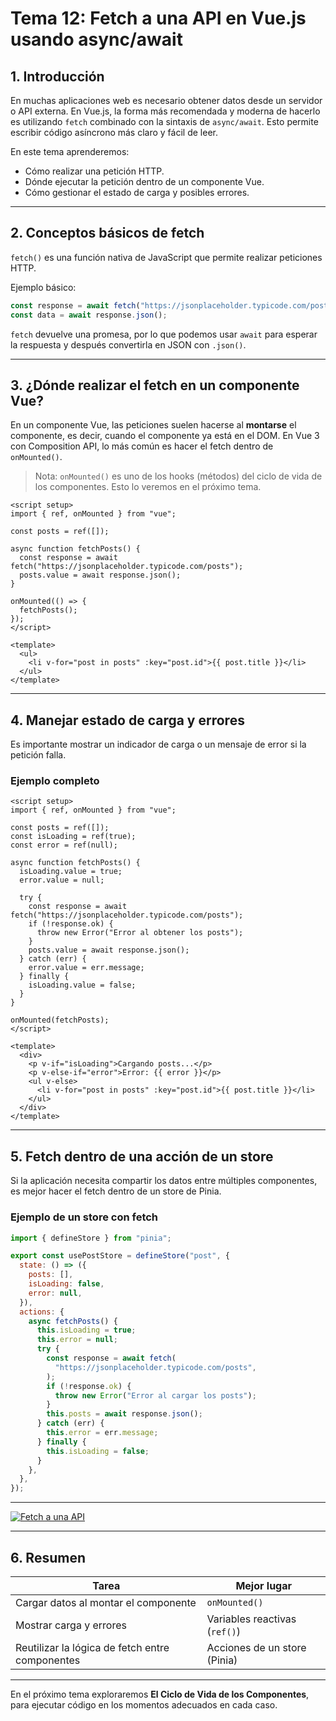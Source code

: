 # **Tema 12: Fetch a una API en Vue.js usando async/await**

## **1. Introducción**

En muchas aplicaciones web es necesario obtener datos desde un servidor o API externa. En Vue.js, la forma más recomendada y moderna de hacerlo es utilizando `fetch` combinado con la sintaxis de `async/await`. Esto permite escribir código asíncrono más claro y fácil de leer.

En este tema aprenderemos:

- Cómo realizar una petición HTTP.
- Dónde ejecutar la petición dentro de un componente Vue.
- Cómo gestionar el estado de carga y posibles errores.

---

## **2. Conceptos básicos de fetch**

`fetch()` es una función nativa de JavaScript que permite realizar peticiones HTTP.

Ejemplo básico:

```javascript
const response = await fetch("https://jsonplaceholder.typicode.com/posts");
const data = await response.json();
```

`fetch` devuelve una promesa, por lo que podemos usar `await` para esperar la respuesta y después convertirla en JSON con `.json()`.

---

## **3. ¿Dónde realizar el fetch en un componente Vue?**

En un componente Vue, las peticiones suelen hacerse al **montarse** el componente, es decir, cuando el componente ya está en el DOM. En Vue 3 con Composition API, lo más común es hacer el fetch dentro de `onMounted()`.

> Nota: `onMounted()` es uno de los hooks (métodos) del ciclo de vida de los componentes. Esto lo veremos en el próximo tema.

```vue
<script setup>
import { ref, onMounted } from "vue";

const posts = ref([]);

async function fetchPosts() {
  const response = await fetch("https://jsonplaceholder.typicode.com/posts");
  posts.value = await response.json();
}

onMounted(() => {
  fetchPosts();
});
</script>

<template>
  <ul>
    <li v-for="post in posts" :key="post.id">{{ post.title }}</li>
  </ul>
</template>
```

---

## **4. Manejar estado de carga y errores**

Es importante mostrar un indicador de carga o un mensaje de error si la petición falla.

### Ejemplo completo

```vue
<script setup>
import { ref, onMounted } from "vue";

const posts = ref([]);
const isLoading = ref(true);
const error = ref(null);

async function fetchPosts() {
  isLoading.value = true;
  error.value = null;

  try {
    const response = await fetch("https://jsonplaceholder.typicode.com/posts");
    if (!response.ok) {
      throw new Error("Error al obtener los posts");
    }
    posts.value = await response.json();
  } catch (err) {
    error.value = err.message;
  } finally {
    isLoading.value = false;
  }
}

onMounted(fetchPosts);
</script>

<template>
  <div>
    <p v-if="isLoading">Cargando posts...</p>
    <p v-else-if="error">Error: {{ error }}</p>
    <ul v-else>
      <li v-for="post in posts" :key="post.id">{{ post.title }}</li>
    </ul>
  </div>
</template>
```

---

## **5. Fetch dentro de una acción de un store**

Si la aplicación necesita compartir los datos entre múltiples componentes, es mejor hacer el fetch dentro de un store de Pinia.

### Ejemplo de un store con fetch

```javascript
import { defineStore } from "pinia";

export const usePostStore = defineStore("post", {
  state: () => ({
    posts: [],
    isLoading: false,
    error: null,
  }),
  actions: {
    async fetchPosts() {
      this.isLoading = true;
      this.error = null;
      try {
        const response = await fetch(
          "https://jsonplaceholder.typicode.com/posts",
        );
        if (!response.ok) {
          throw new Error("Error al cargar los posts");
        }
        this.posts = await response.json();
      } catch (err) {
        this.error = err.message;
      } finally {
        this.isLoading = false;
      }
    },
  },
});
```

---

[![Fetch a una API](https://img.youtube.com/vi/4XMDamSRt4o/0.jpg)](https://www.youtube.com/watch?v=4XMDamSRt4o&list=PLzA2VyZwsq_92Fnb4JEUnXUhSYfNHtcKx)

---

## **6. Resumen**

| Tarea                                           | Mejor lugar                   |
| ----------------------------------------------- | ----------------------------- |
| Cargar datos al montar el componente            | `onMounted()`                 |
| Mostrar carga y errores                         | Variables reactivas (`ref()`) |
| Reutilizar la lógica de fetch entre componentes | Acciones de un store (Pinia)  |

---

En el próximo tema exploraremos **El Ciclo de Vida de los Componentes**, para ejecutar código en los momentos adecuados en cada caso.
